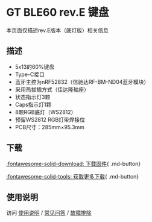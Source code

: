 GT BLE60 rev.E 键盘
=====================
本页面仅描述rev.E版本（底灯版）相关信息

## 描述

- 5x13的60%键盘
- Type-C接口
- 蓝牙主控为nRF52832（信驰达RF-BM-ND04蓝牙模块）
- 采用热拔插方式（佳达隆轴座）
- 状态指示灯3颗
- Caps指示灯1颗
- 8颗RGB底灯（WS2812）
- 预留WS2812 RGB灯带焊接位
- PCB尺寸：285mm×95.3mm

## 下载

[:fontawesome-solid-download:  下载固件](http://glab.online/down/Glab3.0/){ .md-button}

[:fontawesome-solid-tools:  获取更多下载](../down/download.md){ .md-button}

## 使用说明

访问 [使用说明](../../manual) / [常见问答](../../faq) / [故障排除](../../trouble)